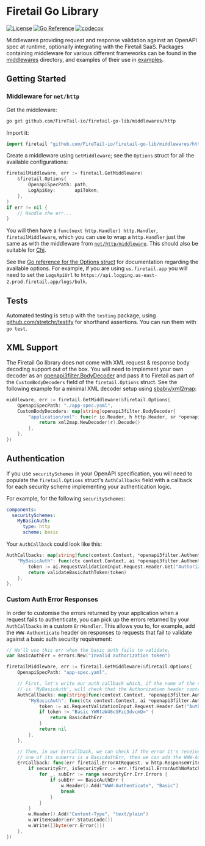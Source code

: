 # Firetail Go Library

[![License](https://img.shields.io/pypi/l/firetail.svg)](https://github.com/FireTail-io/firetail-go-lib/blob/main/LICENSE.txt) [![Go Reference](https://pkg.go.dev/badge/github.com/FireTail-io/firetail-go-lib#section-readme.svg)](https://pkg.go.dev/github.com/FireTail-io/firetail-go-lib#section-readme) [![codecov](https://codecov.io/gh/FireTail-io/firetail-go-lib/branch/main/graph/badge.svg?token=QZX8OSE964)](https://codecov.io/gh/FireTail-io/firetail-go-lib)

Middlewares providing request and response validation against an OpenAPI spec at runtime, optionally integrating with the Firetail SaaS. Packages containing middleware for various different frameworks can be found in the [middlewares](./middlewares) directory, and examples of their use in [examples](./examples).



## Getting Started

### Middleware for `net/http`

Get the middleware:

```bash
go get github.com/FireTail-io/firetail-go-lib/middlewares/http
```

Import it:

```go
import firetail "github.com/FireTail-io/firetail-go-lib/middlewares/http"
```

Create a middleware using `GetMiddleware`; see the `Options` struct for all the available configurations:

```go
firetailMiddleware, err := firetail.GetMiddleware(
	&firetail.Options{
		OpenapiSpecPath: path,
		LogApiKey:       apiToken,
	},
)
if err != nil {
	// Handle the err...
}
```

You will then have a `func(next http.Handler) http.Handler`, `firetailMiddleware`, which you can use to wrap a `http.Handler` just the same as with the middleware from [`net/http/middleware`](https://pkg.go.dev/go.ntrrg.dev/ntgo/net/http/middleware). This should also be suitable for [Chi](https://go-chi.io/#/pages/middleware).

See the [Go reference for the Options struct](https://pkg.go.dev/github.com/FireTail-io/firetail-go-lib@v0.0.0/middlewares/http#Options) for documentation regarding the available options. For example, if you are using `us.firetail.app` you will need to set the `LogsApiUrl` to `https://api.logging.us-east-2.prod.firetail.app/logs/bulk`.



## Tests

Automated testing is setup with the `testing` package, using [github.com/stretchr/testify](https://pkg.go.dev/github.com/stretchr/testify) for shorthand assertions. You can run them with `go test`.



## XML Support

The Firetail Go library does not come with XML request & response body decoding support out of the box. You will need to implement your own decoder as an [openapi3filter.BodyDecoder](https://pkg.go.dev/github.com/getkin/kin-openapi/openapi3filter#BodyDecoder) and pass it to Firetail as part of the `CustomBodyDecoders` field of the `firetail.Options` struct. See the following example for a minimal XML decoder setup using [sbabiv/xml2map](https://github.com/sbabiv/xml2map):

```go
middleware, err := firetail.GetMiddleware(&firetail.Options{
	OpenapiSpecPath: "./app-spec.yaml",
	CustomBodyDecoders: map[string]openapi3filter.BodyDecoder{
		"application/xml": func(r io.Reader, h http.Header, sr *openapi3.SchemaRef, ef openapi3filter.EncodingFn) (interface{}, error) {
			return xml2map.NewDecoder(r).Decode()
		},
	},
})
```



## Authentication

If you use `securitySchemes` in your OpenAPI specification, you will need to populate the `firetail.Options` struct's `AuthCallbacks` field with a callback for each security scheme implementing your authentication logic.

For example, for the following `securitySchemes`:

```yaml
components:
  securitySchemes:
    MyBasicAuth:
      type: http
      scheme: basic
```

Your `AuthCallback` could look like this:

```go
AuthCallbacks: map[string]func(context.Context, *openapi3filter.AuthenticationInput){
	"MyBasicAuth": func(ctx context.Context, ai *openapi3filter.AuthenticationInput) error {
		token := ai.RequestValidationInput.Request.Header.Get("Authorization")
		return validateBasicAuthToken(token)
	},
},
```



### Custom Auth Error Responses

In order to customise the errors returned by your application when a request fails to authenticate, you can pick up the errors returned by your `AuthCallbacks` in a custom `ErrHandler`. This allows you to, for example, add the `WWW-Authenticate` header on responses to requests that fail to validate against a basic auth security requirement:

```go
// We'll use this err when the basic auth fails to validate.
var BasicAuthErr = errors.New("invalid authorization token")

firetailMiddleware, err := firetail.GetMiddleware(&firetail.Options{
	OpenapiSpecPath: "app-spec.yaml",

	// First, let's write our auth callback which, if the name of the security scheme it's being asked to check
	// is 'MyBasicAuth', will check that the Authorization header contains the b64 encoding of 'admin:password'.
	AuthCallbacks: map[string]func(context.Context, *openapi3filter.AuthenticationInput){
		"MyBasicAuth": func(ctx context.Context, ai *openapi3filter.AuthenticationInput) error {
			token := ai.RequestValidationInput.Request.Header.Get("Authorization")
			if token != "Basic YWRtaW46cGFzc3dvcmQ=" {
				return BasicAuthErr
			}
			return nil
		},
	},

	// Then, in our ErrCallback, we can check if the error it's received is a security error. If it is, and 
	// one of its suberrs is a BasicAuthErr, then we can add the WWW-Authenticate header to the response.
	ErrCallback: func(err firetail.ErrorAtRequest, w http.ResponseWriter, r *http.Request) {
		if securityErr, isSecurityErr := err.(firetail.ErrorAuthNoMatchingSchema); isSecurityErr {
			for _, subErr := range securityErr.Err.Errors {
				if subErr == BasicAuthErr {
					w.Header().Add("WWW-Authenticate", "Basic")
					break
				}
			}
		}
		w.Header().Add("Content-Type", "text/plain")
		w.WriteHeader(err.StatusCode())
		w.Write([]byte(err.Error()))
	},	
})
```
